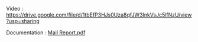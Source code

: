 Video :
https://drive.google.com/file/d/1tbEfP3HJs0Uza8qfJW3InkVsJc5lfNzU/view?usp=sharing 

Documentation :
[Mail Report.pdf](https://github.com/user-attachments/files/18629865/Mail.Report.pdf)
